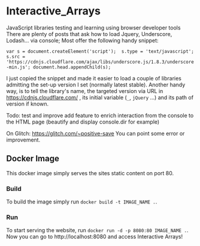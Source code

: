 # Interactive_Arrays
JavaScript libraries testing and learning using browser developer tools
There are plenty of posts that ask how to load Jquery, Underscore, Lodash... via console; Most offer the following handy snippet:

`var s = document.createElement('script'); 
 s.type = 'text/javascript';
 s.src = 'https://cdnjs.cloudflare.com/ajax/libs/underscore.js/1.8.3/underscore-min.js';
 document.head.appendChild(s);`

I just copied the snippet and made it easier to load a couple of libraries admitting the set-up version I set (normally latest stable).
Another handy way, is to tell the library's name, the targeted version via URL in https://cdnjs.cloudflare.com/ , its initial variable (`_`, `jQuery` ...) and its path of version if known.

Todo:
test and improve
add feature to enrich interaction from the console to the HTML page (beautify and display console.dir for example)

On Glitch: 
https://glitch.com/~positive-save
You can point some error or improvement.

## Docker Image

This docker image simply serves the sites static content on port 80.

### Build

To build the image simply run `docker build -t IMAGE_NAME .`.

### Run

To start serving the website, run `docker run -d -p 8080:80 IMAGE_NAME .`. Now you can go to http://localhost:8080 and access Interactive Arrays!